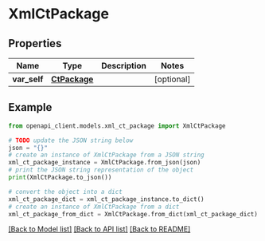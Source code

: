# XmlCtPackage


## Properties

Name | Type | Description | Notes
------------ | ------------- | ------------- | -------------
**var_self** | [**CtPackage**](CtPackage.md) |  | [optional] 

## Example

```python
from openapi_client.models.xml_ct_package import XmlCtPackage

# TODO update the JSON string below
json = "{}"
# create an instance of XmlCtPackage from a JSON string
xml_ct_package_instance = XmlCtPackage.from_json(json)
# print the JSON string representation of the object
print(XmlCtPackage.to_json())

# convert the object into a dict
xml_ct_package_dict = xml_ct_package_instance.to_dict()
# create an instance of XmlCtPackage from a dict
xml_ct_package_from_dict = XmlCtPackage.from_dict(xml_ct_package_dict)
```
[[Back to Model list]](../README.md#documentation-for-models) [[Back to API list]](../README.md#documentation-for-api-endpoints) [[Back to README]](../README.md)


